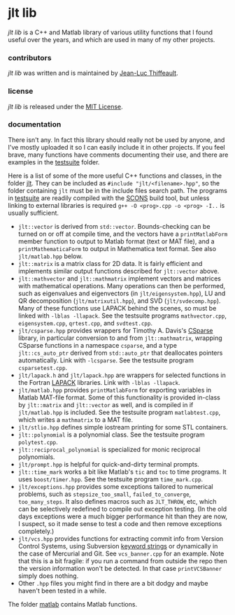 # jlt lib

*jlt lib* is a C++ and Matlab library of various utility functions that I found useful over the years, and which are used in many of my other projects.

### contributors

*jlt lib* was written and is maintained by [Jean-Luc Thiffeault][1].

### license

*jlt lib* is released under the [MIT License][2].

### documentation

There isn't any.  In fact this library should really not be used by anyone, and I've mostly uploaded it so I can easily include it in other projects.  If you feel brave, many functions have comments documenting their use, and there are examples in the [testsuite][3] folder.

Here is a list of some of the more useful C++ functions and classes, in the folder [jlt][4].  They can be included as `#include "jlt/<filename>.hpp"`, so the folder containing `jlt` must be in the include files search path.  The programs in [testsuite][3] are readily compiled with the [SCONS][5] build tool, but unless linking to external libraries is required `g++ -O <prog>.cpp -o <prog> -I..` is usually sufficient.

* `jlt::vector` is derived from `std::vector`.  Bounds-checking can be turned on or off at compile time, and the vectors have a `printMatlabForm` member function to output to Matlab format (text or MAT file), and a `printMathematicaForm` to output in Mathematica text format.  See also `jlt/matlab.hpp` below.
* `jlt::matrix` is a matrix class for 2D data.  It is fairly efficient and implements similar output functions described for `jlt::vector` above.
* `jlt::mathvector` and `jlt::mathmatrix` implement vectors and matrices with mathematical operations.  Many operations can then be performed, such as eigenvalues and eigenvectors (in `jlt/eigensystem.hpp`), LU and QR decomposition (`jlt/matrixutil.hpp`), and SVD (`jlt/svdecomp.hpp`).  Many of these functions use LAPACK behind the scenes, so must be linked with `-lblas -llapack`.  See the testsuite programs `mathvector.cpp`, `eigensystem.cpp`, `qrtest.cpp`, and `svdtest.cpp`.
* `jlt/csparse.hpp` provides wrappers for Timothy A. Davis's [CSparse][6] library, in particular conversion to and from `jlt::mathmatrix`, wrapping CSparse functions in a namespace `csparse`, and a type `jlt::cs_auto_ptr` derived from `std::auto_ptr` that deallocates pointers automatically.  Link with `-lcsparse`.  See the testsuite program `csparsetest.cpp`.
* `jlt/lapack.h` and `jlt/lapack.hpp` are wrappers for selected functions in the Fortran [LAPACK][7] libraries.  Link with `-lblas -llapack`.
* `jlt/matlab.hpp` provides `printMatlabForm` for exporting variables in Matlab MAT-file format.  Some of this functionality is provided in-class by `jlt::matrix` and `jlt::vector` as well, and is compiled in if `jlt/matlab.hpp` is included.  See the testsuite program `matlabtest.cpp`, which writes a `mathmatrix` to a MAT file.
* `jlt/stlio.hpp` defines simple iostream printing for some STL containers.
* `jlt::polynomial` is a polynomial class.  See the testsuite program `polytest.cpp`.
* `jlt::reciprocal_polynomial` is specialized for monic reciprocal polynomials.
* `jlt/prompt.hpp` is helpful for quick-and-dirty terminal prompts.
* `jlt::time_mark` works a bit like Matlab's `tic` and `toc` to time programs.  It uses `boost/timer.hpp`.  See the testsuite program `time_mark.cpp`.
* `jlt/exceptions.hpp` provides some exceptions tailored to numerical problems, such as `stepsize_too_small`, `failed_to_converge`, `too_many_steps`.  It also defines macros such as `JLT_THROW`, etc, which can be selectively redefined to compile out exception testing.  (In the old days exceptions were a much bigger performance hit than they are now, I suspect, so it made sense to test a code and then remove exceptions completely.)
* `jlt/vcs.hpp` provides functions for extracting commit info from Version Control Systems, using Subversion [keyword strings][8] or dynamically in the case of Mercurial and Git.  See `vcs_banner.cpp` for an example.  Note that this is a bit fragile: if you run a command from outside the repo then the version information won't be detected.  In that case `printVCSBanner` simply does nothing.
* Other `.hpp` files you might find in there are a bit dodgy and maybe haven't been tested in a while.

The folder [matlab][9] contains Matlab functions.

[1]: http://www.math.wisc.edu/~jeanluc/
[2]: https://github.com/jeanluct/jlt/raw/master/LICENSE
[3]: https://github.com/jeanluct/jlt/tree/master/testsuite
[4]: https://github.com/jeanluct/jlt/tree/master/jlt
[5]: http://www.scons.org
[6]: http://www.suitesparse.com
[7]: http://www.netlib.org/lapack/
[8]: http://svnbook.red-bean.com/en/1.4/svn.advanced.props.special.keywords.html
[9]: https://github.com/jeanluct/jlt/tree/master/matlab
